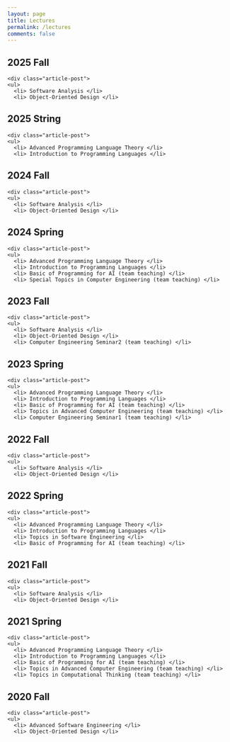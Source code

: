 ```yaml
---
layout: page
title: Lectures
permalink: /lectures
comments: false
---
```


<section>
    <div class="section-title">
        <h2><span> 2025 Fall</span></h2>
    </div>

    <div class="article-post">
    <ul>
      <li> Software Analysis </li>
      <li> Object-Oriented Design </li>
</ul>
</div>
</section>

<section>
    <div class="section-title">
        <h2><span> 2025 String</span></h2>
    </div>

    <div class="article-post">
    <ul>
      <li> Advanced Programming Language Theory </li>
      <li> Introduction to Programming Languages </li>
</ul>
</div>
</section>

<section>
    <div class="section-title">
        <h2><span> 2024 Fall</span></h2>
    </div>

    <div class="article-post">
    <ul>
      <li> Software Analysis </li>
      <li> Object-Oriented Design </li>
</ul>
</div>
</section>

<section>
    <div class="section-title">
        <h2><span> 2024 Spring</span></h2>
    </div>

    <div class="article-post">
    <ul>
      <li> Advanced Programming Language Theory </li>
      <li> Introduction to Programming Languages </li>
      <li> Basic of Programming for AI (team teaching) </li>
      <li> Special Topics in Computer Engineering (team teaching) </li>
</ul>
</div>
</section>

<section>
    <div class="section-title">
        <h2><span> 2023 Fall</span></h2>
    </div>

    <div class="article-post">
    <ul>
      <li> Software Analysis </li>
      <li> Object-Oriented Design </li>
      <li> Computer Engineering Seminar2 (team teaching) </li>
</ul>
</div>
</section>

<section>
    <div class="section-title">
        <h2><span> 2023 Spring</span></h2>
    </div>

    <div class="article-post">
    <ul>
      <li> Advanced Programming Language Theory </li>
      <li> Introduction to Programming Languages </li>
      <li> Basic of Programming for AI (team teaching) </li>
      <li> Topics in Advanced Computer Engineering (team teaching) </li>
      <li> Computer Engineering Seminar1 (team teaching) </li>
</ul>
</div>
</section>

<section>
    <div class="section-title">
        <h2><span> 2022 Fall </span></h2>
    </div>

    <div class="article-post">
    <ul>
      <li> Software Analysis </li>
      <li> Object-Oriented Design </li>
</ul>
</div>
</section>

<section>
    <div class="section-title">
        <h2><span> 2022 Spring</span></h2>
    </div>

    <div class="article-post">
    <ul>
      <li> Advanced Programming Language Theory </li>
      <li> Introduction to Programming Languages </li>
      <li> Topics in Software Engineering </li>
      <li> Basic of Programming for AI (team teaching) </li>
</ul>
</div>
</section>

<section>
    <div class="section-title">
        <h2><span> 2021 Fall </span></h2>
    </div>

    <div class="article-post">
    <ul>
      <li> Software Analysis </li>
      <li> Object-Oriented Design </li>
</ul>
</div>
</section>

<section>
    <div class="section-title">
        <h2><span> 2021 Spring</span></h2>
    </div>

    <div class="article-post">
    <ul>
      <li> Advanced Programming Language Theory </li>
      <li> Introduction to Programming Languages </li>
      <li> Basic of Programming for AI (team teaching) </li>
      <li> Topics in Advanced Computer Engineering (team teaching) </li>
      <li> Topics in Computational Thinking (team teaching) </li>
  </ul>
</div>
</section>

<section>
    <div class="section-title">
        <h2><span> 2020 Fall </span></h2>
    </div>

    <div class="article-post">
    <ul>
      <li> Advanced Software Engineering </li>
      <li> Object-Oriented Design </li>
</ul>
</div>
</section>
